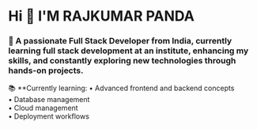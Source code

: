 # Hi 👋 I'M  RAJKUMAR PANDA

### 🌱 A passionate Full Stack Developer from India, currently learning full stack development at an institute, enhancing my skills, and constantly exploring new technologies through hands-on projects.

📚 **Currently learning:
• Advanced frontend and backend concepts  
• Database management  
• Cloud management  
• Deployment workflows
